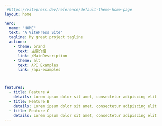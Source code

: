 ```yaml
---
 #https://vitepress.dev/reference/default-theme-home-page
layout: home

hero:
  name: "HOME"
  text: "A VitePress Site"
  tagline: My great project tagline
  actions:
    - theme: brand
      text: 主要介绍
      link: /MainDescription
    - theme: alt
      text: API Examples
      link: /api-examples



features:
  - title: Feature A
    details: Lorem ipsum dolor sit amet, consectetur adipiscing elit
  - title: Feature B
    details: Lorem ipsum dolor sit amet, consectetur adipiscing elit
  - title: Feature C
    details: Lorem ipsum dolor sit amet, consectetur adipiscing elit
---
```


